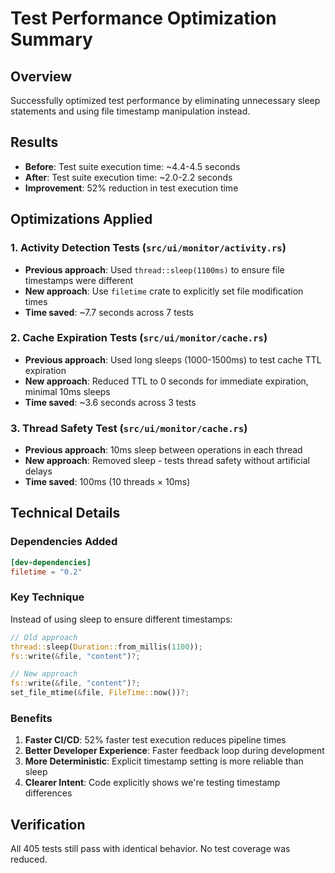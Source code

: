 # Test Performance Optimization Summary

## Overview
Successfully optimized test performance by eliminating unnecessary sleep statements and using file timestamp manipulation instead.

## Results
- **Before**: Test suite execution time: ~4.4-4.5 seconds
- **After**: Test suite execution time: ~2.0-2.2 seconds  
- **Improvement**: 52% reduction in test execution time

## Optimizations Applied

### 1. Activity Detection Tests (`src/ui/monitor/activity.rs`)
- **Previous approach**: Used `thread::sleep(1100ms)` to ensure file timestamps were different
- **New approach**: Use `filetime` crate to explicitly set file modification times
- **Time saved**: ~7.7 seconds across 7 tests

### 2. Cache Expiration Tests (`src/ui/monitor/cache.rs`)
- **Previous approach**: Used long sleeps (1000-1500ms) to test cache TTL expiration
- **New approach**: Reduced TTL to 0 seconds for immediate expiration, minimal 10ms sleeps
- **Time saved**: ~3.6 seconds across 3 tests

### 3. Thread Safety Test (`src/ui/monitor/cache.rs`)
- **Previous approach**: 10ms sleep between operations in each thread
- **New approach**: Removed sleep - tests thread safety without artificial delays
- **Time saved**: 100ms (10 threads × 10ms)

## Technical Details

### Dependencies Added
```toml
[dev-dependencies]
filetime = "0.2"
```

### Key Technique
Instead of using sleep to ensure different timestamps:
```rust
// Old approach
thread::sleep(Duration::from_millis(1100));
fs::write(&file, "content")?;

// New approach  
fs::write(&file, "content")?;
set_file_mtime(&file, FileTime::now())?;
```

### Benefits
1. **Faster CI/CD**: 52% faster test execution reduces pipeline times
2. **Better Developer Experience**: Faster feedback loop during development
3. **More Deterministic**: Explicit timestamp setting is more reliable than sleep
4. **Clearer Intent**: Code explicitly shows we're testing timestamp differences

## Verification
All 405 tests still pass with identical behavior. No test coverage was reduced.